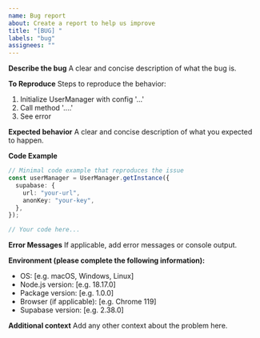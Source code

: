 ```yaml
---
name: Bug report
about: Create a report to help us improve
title: "[BUG] "
labels: "bug"
assignees: ""
---
```


**Describe the bug**
A clear and concise description of what the bug is.

**To Reproduce**
Steps to reproduce the behavior:

1. Initialize UserManager with config '...'
2. Call method '....'
3. See error

**Expected behavior**
A clear and concise description of what you expected to happen.

**Code Example**

```typescript
// Minimal code example that reproduces the issue
const userManager = UserManager.getInstance({
  supabase: {
    url: "your-url",
    anonKey: "your-key",
  },
});

// Your code here...
```

**Error Messages**
If applicable, add error messages or console output.

**Environment (please complete the following information):**

- OS: [e.g. macOS, Windows, Linux]
- Node.js version: [e.g. 18.17.0]
- Package version: [e.g. 1.0.0]
- Browser (if applicable): [e.g. Chrome 119]
- Supabase version: [e.g. 2.38.0]

**Additional context**
Add any other context about the problem here.
